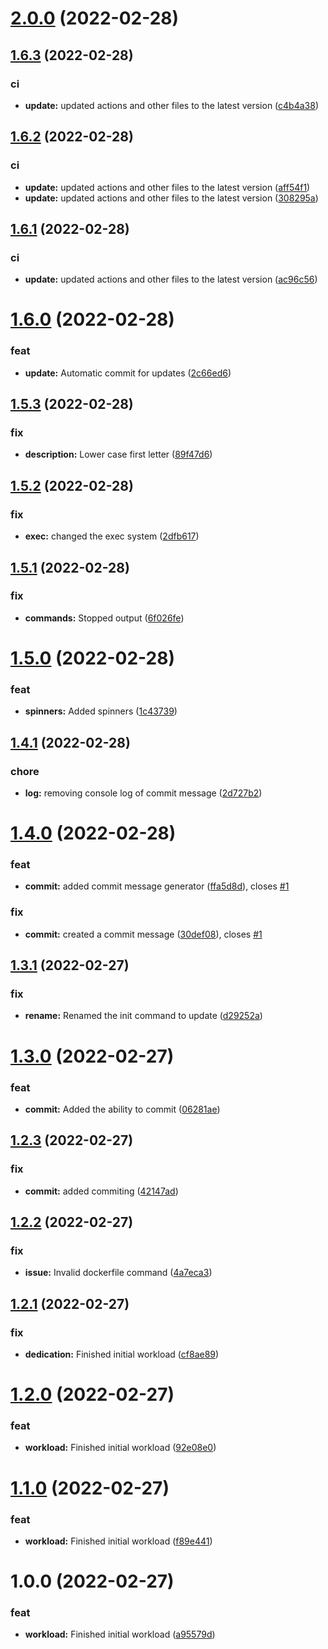 # [2.0.0](https://github.com/tech3k/t3/compare/v1.6.3...v2.0.0) (2022-02-28)

## [1.6.3](https://github.com/tech3k/t3/compare/v1.6.2...v1.6.3) (2022-02-28)


### ci

* **update:** updated actions and other files to the latest version ([c4b4a38](https://github.com/tech3k/t3/commit/c4b4a38b42ce29d57328324eef6f984187fff565))

## [1.6.2](https://github.com/tech3k/t3/compare/v1.6.1...v1.6.2) (2022-02-28)


### ci

* **update:** updated actions and other files to the latest version ([aff54f1](https://github.com/tech3k/t3/commit/aff54f1544251114dcdfbcf23379519986d36a11))
* **update:** updated actions and other files to the latest version ([308295a](https://github.com/tech3k/t3/commit/308295adad240c4f45f87be85f0c9782ba61aaee))

## [1.6.1](https://github.com/tech3k/t3/compare/v1.6.0...v1.6.1) (2022-02-28)


### ci

* **update:** updated actions and other files to the latest version ([ac96c56](https://github.com/tech3k/t3/commit/ac96c56d1eb470e148080e7c64b99469f1bf8ad9))

# [1.6.0](https://github.com/tech3k/t3/compare/v1.5.3...v1.6.0) (2022-02-28)


### feat

* **update:** Automatic commit for updates ([2c66ed6](https://github.com/tech3k/t3/commit/2c66ed6b4db6e926b781a164b3d383fd97994760))

## [1.5.3](https://github.com/tech3k/t3/compare/v1.5.2...v1.5.3) (2022-02-28)


### fix

* **description:** Lower case first letter ([89f47d6](https://github.com/tech3k/t3/commit/89f47d63bf5dd3ae232ae3f6e038fd3d32d87874))

## [1.5.2](https://github.com/tech3k/t3/compare/v1.5.1...v1.5.2) (2022-02-28)


### fix

* **exec:** changed the exec system ([2dfb617](https://github.com/tech3k/t3/commit/2dfb617e5a350aaaa1e657cdddb6a8181cf0e92b))

## [1.5.1](https://github.com/tech3k/t3/compare/v1.5.0...v1.5.1) (2022-02-28)


### fix

* **commands:** Stopped output ([6f026fe](https://github.com/tech3k/t3/commit/6f026fe4f85e32c07c433a085c083b06e41d5fb5))

# [1.5.0](https://github.com/tech3k/t3/compare/v1.4.1...v1.5.0) (2022-02-28)


### feat

* **spinners:** Added spinners ([1c43739](https://github.com/tech3k/t3/commit/1c437397e59ea1d47b1a1cfae6e9968609d1ff63))

## [1.4.1](https://github.com/tech3k/t3/compare/v1.4.0...v1.4.1) (2022-02-28)


### chore

* **log:** removing console log of commit message ([2d727b2](https://github.com/tech3k/t3/commit/2d727b2b2cdadf1b83fa8e38f7ebcd10c53c4164))

# [1.4.0](https://github.com/tech3k/t3/compare/v1.3.1...v1.4.0) (2022-02-28)


### feat

* **commit:** added commit message generator ([ffa5d8d](https://github.com/tech3k/t3/commit/ffa5d8d3f555e2b5c55a7518273d5941772c30f0)), closes [#1](https://github.com/tech3k/t3/issues/1)


### fix

* **commit:** created a commit message ([30def08](https://github.com/tech3k/t3/commit/30def0836b5c86170c21b89e974f6c666ca04259)), closes [#1](https://github.com/tech3k/t3/issues/1)

## [1.3.1](https://github.com/tech3k/t3/compare/v1.3.0...v1.3.1) (2022-02-27)


### fix

* **rename:** Renamed the init command to update ([d29252a](https://github.com/tech3k/t3/commit/d29252aa3f14b3bc6680f1b199f064a5725087bf))

# [1.3.0](https://github.com/tech3k/t3/compare/v1.2.3...v1.3.0) (2022-02-27)


### feat

* **commit:** Added the ability to commit ([06281ae](https://github.com/tech3k/t3/commit/06281aeeea8ec56e3abbf563156a50b9bf86cb3c))

## [1.2.3](https://github.com/tech3k/t3/compare/v1.2.2...v1.2.3) (2022-02-27)


### fix

* **commit:** added commiting ([42147ad](https://github.com/tech3k/t3/commit/42147adf624f69adaf530920027e3ad84be6312d))

## [1.2.2](https://github.com/tech3k/t3/compare/v1.2.1...v1.2.2) (2022-02-27)


### fix

* **issue:** Invalid dockerfile command ([4a7eca3](https://github.com/tech3k/t3/commit/4a7eca3a03a0b46a0660d3e72f509720f47829d9))

## [1.2.1](https://github.com/tech3k/t3/compare/v1.2.0...v1.2.1) (2022-02-27)


### fix

* **dedication:** Finished initial workload ([cf8ae89](https://github.com/tech3k/t3/commit/cf8ae893734ab6d5d75a41cf0ee209c6b14c0d1b))

# [1.2.0](https://github.com/tech3k/t3/compare/v1.1.0...v1.2.0) (2022-02-27)


### feat

* **workload:** Finished initial workload ([92e08e0](https://github.com/tech3k/t3/commit/92e08e0f47247408ae125b03f13f960ccb197237))

# [1.1.0](https://github.com/tech3k/t3/compare/v1.0.0...v1.1.0) (2022-02-27)


### feat

* **workload:** Finished initial workload ([f89e441](https://github.com/tech3k/t3/commit/f89e441d24e0e610ebfc5ebcd9f1f3c6bceed39c))

# 1.0.0 (2022-02-27)


### feat

* **workload:** Finished initial workload ([a95579d](https://github.com/tech3k/t3/commit/a95579d215d9a18e9bb2ccdbacc2e39fdcbc091a))
